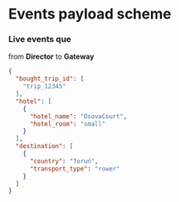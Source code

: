# Events payload scheme

### Live events que

from **Director** to **Gateway**

```json
{
  "bought_trip_id": [
    "trip_12345"
  ],
  "hotel": [
    {
      "hotel_name": "OsovaCourt",
      "hotel_room": "small"
    }
  ],
  "destination": [
    {
      "country": "Toruń",
      "transport_type": "rower"
    }
  ]
}
```
